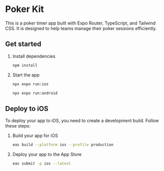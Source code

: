 # Poker Kit

This is a poker timer app built with Expo Router, TypeScript, and Tailwind CSS. It is designed to help teams manage
their poker sessions efficiently.

## Get started

1. Install dependencies

   ```bash
   npm install
   ```

2. Start the app

   ```bash
   npx expo run:ios
   ```
   ```bash
   npx expo run:android
   ```

## Deploy to iOS

To deploy your app to iOS, you need to create a development build. Follow these steps:

1. Build your app for iOS
   ```bash
   eas build --platform ios --profile production
   ```
2. Deploy your app to the App Store
   ```bash
   eas submit -p ios --latest  
   ```
